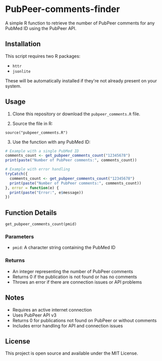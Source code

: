 # PubPeer-comments-finder

A simple R function to retrieve the number of PubPeer comments for any PubMed ID using the PubPeer API.

## Installation

This script requires two R packages:
- `httr`
- `jsonlite`

These will be automatically installed if they're not already present on your system.

## Usage

1. Clone this repository or download the `pubpeer_comments.R` file.

2. Source the file in R:
```
source("pubpeer_comments.R")
```

3. Use the function with any PubMed ID:
```r
# Example with a single PubMed ID
comments_count <- get_pubpeer_comments_count("12345678")
print(paste("Number of PubPeer comments:", comments_count))

# Example with error handling
tryCatch({
  comments_count <- get_pubpeer_comments_count("12345678")
  print(paste("Number of PubPeer comments:", comments_count))
}, error = function(e) {
  print(paste("Error:", e$message))
})
```

## Function Details

`get_pubpeer_comments_count(pmid)`

### Parameters
- `pmid`: A character string containing the PubMed ID

### Returns
- An integer representing the number of PubPeer comments
- Returns 0 if the publication is not found or has no comments
- Throws an error if there are connection issues or API problems

## Notes

- Requires an active internet connection
- Uses PubPeer API v3
- Returns 0 for publications not found on PubPeer or without comments
- Includes error handling for API and connection issues

## License

This project is open source and available under the MIT License.